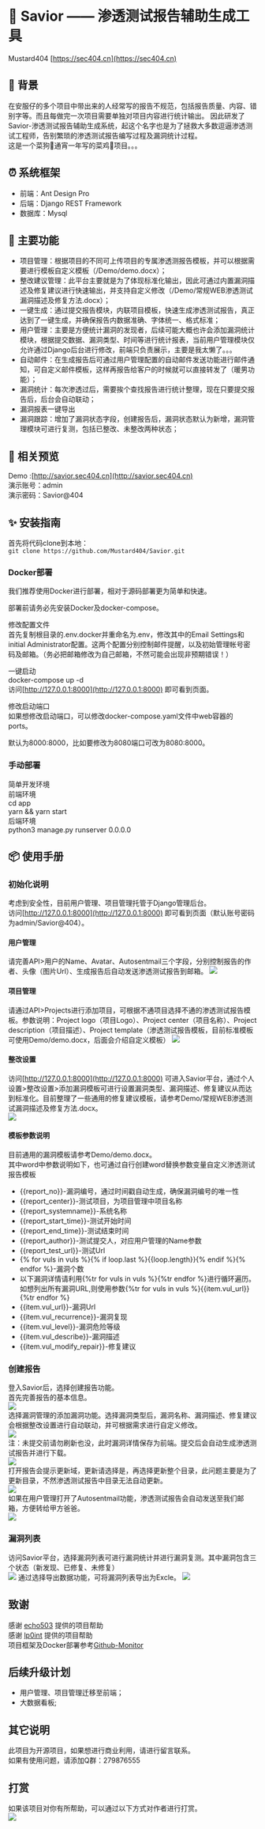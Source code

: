 # 🍋 Savior —— 渗透测试报告辅助生成工具

Mustard404 [https://sec404.cn](https://sec404.cn)

## 🎈 背景

在安服仔的多个项目中带出来的人经常写的报告不规范，包括报告质量、内容、错别字等。而且每做完一次项目需要单独对项目内容进行统计输出。
因此研发了Savior-渗透测试报告辅助生成系统，起这个名字也是为了拯救大多数逗逼渗透测试工程师，告别繁琐的渗透测试报告编写过程及漏洞统计过程。  
这是一个菜狗🐶通宵一年写的菜鸡🐔项目。。。

## ⏰ 系统框架

- 前端：Ant Design Pro  
- 后端：Django REST Framework  
- 数据库：Mysql  

## 🍙 主要功能

- 项目管理：根据项目的不同可上传项目的专属渗透测报告模板，并可以根据需要进行模板自定义模板（/Demo/demo.docx）；
- 整改建议管理：此平台主要就是为了体现标准化输出，因此可通过内置漏洞描述及修复建议进行快速输出，并支持自定义修改（/Demo/常规WEB渗透测试漏洞描述及修复方法.docx）；
- 一键生成：通过提交报告模块，内联项目模板，快速生成渗透测试报告，真正达到了一键生成，并确保报告内数据准确、字体统一、格式标准；
- 用户管理：主要是方便统计漏洞的发现者，后续可能大概也许会添加漏洞统计模块，根据提交数据、漏洞类型、时间等进行统计报表，当前用户管理模块仅允许通过Django后台进行修改，前端只负责展示，主要是我太懒了。。。
- 自动邮件：在生成报告后可通过用户管理配置的自动邮件发送功能进行邮件通知，可自定义邮件模板，这样再报告给客户的时候就可以直接转发了（暖男功能）；
- 漏洞统计：每次渗透过后，需要挨个查找报告进行统计整理，现在只要提交报告后，后台会自动联动；
- 漏洞报表一键导出
- 漏洞跟踪：增加了漏洞状态字段，创建报告后，漏洞状态默认为新增，漏洞管理模块可进行复测，包括已整改、未整改两种状态；

## 🚗 相关预览

Demo :[http://savior.sec404.cn](http://savior.sec404.cn)   
演示账号：admin  
演示密码：Savior@404   

## ✨ 安装指南

首先将代码clone到本地：  
```git clone https://github.com/Mustard404/Savior.git ```

### Docker部署

我们推荐使用Docker进行部署，相对于源码部署更为简单和快速。  

部署前请务必先安装Docker及docker-compose。  

修改配置文件  
首先复制根目录的.env.docker并重命名为.env，修改其中的Email Settings和initial Administrator配置。这两个配置分别控制邮件提醒，以及初始管理帐号密码及邮箱。（务必把邮箱修改为自己邮箱，不然可能会出现非预期错误！）  

一键启动  
docker-compose up -d  
访问[http://127.0.0.1:8000](http://127.0.0.1:8000) 即可看到页面。  

修改启动端口  
如果想修改启动端口，可以修改docker-compose.yaml文件中web容器的ports。 

默认为8000:8000，比如要修改为8080端口可改为8080:8000。  

### 手动部署

简单开发环境  
前端环境  
cd app  
yarn && yarn start  
后端环境  
python3 manage.py runserver 0.0.0.0   

## 📦 使用手册

### 初始化说明

考虑到安全性，目前用户管理、项目管理托管于Django管理后台。  
访问[http://127.0.0.1:8000](http://127.0.0.1:8000) 即可看到页面（默认账号密码为admin/Savior@404）。

#### 用户管理

请完善API>用户的Name、Avatar、Autosentmail三个字段，分别控制报告的作者、头像（图片Url）、生成报告后自动发送渗透测试报告到邮箱。 
![](preview/Userinfo.jpg) 

#### 项目管理

请通过API>Projects进行添加项目，可根据不通项目选择不通的渗透测试报告模板。参数说明：Project logo（项目Logo）、Project center（项目名称）、Project description（项目描述）、Project template（渗透测试报告模板，目前标准模板可使用Demo/demo.docx，后面会介绍自定义模板） 
![](preview/Projects.jpg) 

#### 整改设置

访问[http://127.0.0.1:8000](http://127.0.0.1:8000) 可进入Savior平台，通过个人设置>整改设置>添加漏洞模板可进行设置漏洞类型、漏洞描述、修复建议从而达到标准化。目前整理了一些通用的修复建议模板，请参考Demo/常规WEB渗透测试漏洞描述及修复方法.docx。  
![](preview/program.jpg)  

#### 模板参数说明

目前通用的漏洞模板请参考Demo/demo.docx。  
其中word中参数说明如下，也可通过自行创建word替换参数变量自定义渗透测试报告模板  
- {{report_no}}-漏洞编号，通过时间戳自动生成，确保漏洞编号的唯一性  
- {{report_center}}-测试项目，为项目管理中项目名称  
- {{report_systemname}}-系统名称  
- {{report_start_time}}-测试开始时间    
- {{report_end_time}}-测试结束时间    
- {{report_author}}-测试提交人，对应用户管理的Name参数    
- {{report_test_url}}-测试Url 
- {% for vuls in vuls %}{% if loop.last %}{{loop.length}}{% endif %}{% endfor %}-漏洞个数 
- 以下漏洞详情请利用{%tr for vuls in vuls %}{%tr endfor %}进行循环遍历。如想列出所有漏洞URL,则使用参数{%tr for vuls in vuls %}{{item.vul_url}}{%tr endfor %}  
- {{item.vul_url}}-漏洞Url  
- {{item.vul_recurrence}}-漏洞复现  
- {{item.vul_level}}-漏洞危险等级 
- {{item.vul_describe}}-漏洞描述  
- {{item.vul_modify_repair}}-修复建议 

### 创建报告

登入Savior后，选择创建报告功能。  
首先完善报告的基本信息。  
![](preview/report1.jpg)  
选择漏洞管理的添加漏洞功能。选择漏洞类型后，漏洞名称、漏洞描述、修复建议会根据整改设置进行自动联动，并可根据需求进行自定义修改。  
![](preview/report2.jpg)  
注：未提交前请勿刷新也没，此时漏洞详情保存为前端。提交后会自动生成渗透测试报告并进行下载。  
![](preview/report3.jpg)  
打开报告会提示更新域，更新请选择是，再选择更新整个目录，此问题主要是为了更新目录，不然渗透测试报告中目录无法自动更新。  
![](preview/report4.jpg)  
如果在用户管理打开了Autosentmail功能，渗透测试报告会自动发送至我们邮箱，方便转给甲方爸爸。  
![](preview/mail.jpg) 

### 漏洞列表

访问Savior平台，选择漏洞列表可进行漏洞统计并进行漏洞复测。其中漏洞包含三个状态（新发现、已修复、未修复）  
![](preview/vuls.jpg) 
通过选择导出数据功能，可将漏洞列表导出为Excle。 
![](preview/vulsdownload.jpg) 

## 致谢

感谢 [echo503](https://github.com/echo503) 提供的项目帮助   
感谢 [lp0int](https://github.com/lp0int) 提供的项目帮助   
项目框架及Docker部署参考[Github-Monitor](https://github.com/VKSRC/Github-Monitor) 

## 后续升级计划

- 用户管理、项目管理迁移至前端；  
- 大数据看板; 

## 其它说明

此项目为开源项目，如果想进行商业利用，请进行留言联系。  
如果有使用问题，请添加Q群：279876555  

## 打赏

如果该项目对你有所帮助，可以通过以下方式对作者进行打赏。  
![](preview/wppay.png)  
